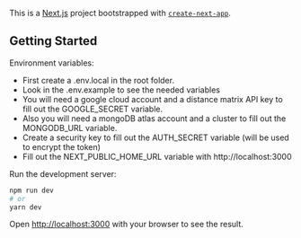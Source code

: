 This is a [Next.js](https://nextjs.org/) project bootstrapped with [`create-next-app`](https://github.com/vercel/next.js/tree/canary/packages/create-next-app).

## Getting Started

Environment variables:
  - First create a .env.local in the root folder.
  - Look in the .env.example to see the needed variables
  - You will need a google cloud account and a distance matrix API key to fill out the GOOGLE_SECRET variable.
  - Also you will need a mongoDB atlas account and a cluster to fill out the MONGODB_URL variable.
  - Create a security key to fill out the AUTH_SECRET variable (will be used to encrypt the token)
  - Fill out the NEXT_PUBLIC_HOME_URL variable with http://localhost:3000

Run the development server:

```bash
npm run dev
# or
yarn dev
```

Open [http://localhost:3000](http://localhost:3000) with your browser to see the result.